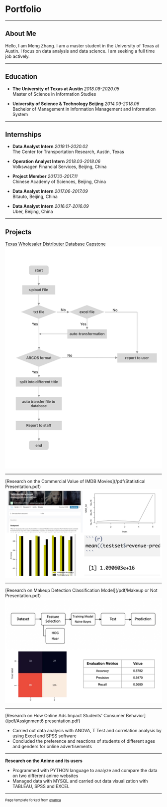 # Portfolio
---

## About Me
   Hello, I am Meng Zhang. I am a master student in the University of Texas at Austin. I focus on data analysis and data science. I am seeking a full time job actively.
   
---

## Education

  * **The University of Texas at Austin**    *2018.08-2020.05*<br/> 
    Master of Science in Information Studies
    
  * **University of Science & Technology Beijing**    *2014.09-2018.06*<br/> 
    Bachelor of Management in Information Management and Information System 

---
## Internships

  * **Data Analyst Intern**    *2019.11-2020.02*<br/> 
    The Center for Transportation Research, Austin, Texas
    
  * **Operation Analyst Intern**    *2018.03-2018.06* <br/> 
    Volkswagen Financial Services, Beijing, China

  * **Project Member**    *2017.10-2017.11* <br/> 
    Chinese Academy of Sciences, Beijing, China
  
  * **Data Analyst Intern**    *2017.06-2017.09*<br/> 
    Bitauto, Beijing, China
  
  * **Data Analyst Intern**    *2016.07-2016.09* <br/> 
    Uber, Beijing, China
    
---
## Projects

[Texas Wholesaler Distributer Database Capstone](/sample_page)
<img src="images/Flow chart.png?raw=true"/>

---

[Research on the Commercial Value of IMDB Movies](/pdf/Statistical Presentation.pdf)
<img src="images/statistical.jpg?raw=true"/>

---

[Research on Makeup Detection Classification Model](/pdf/Makeup or Not Presentation.pdf)
<img src="images/makeup.jpg?raw=true"/>

---

[Research on How Online Ads Impact Students’ Consumer Behavior](/pdf/Assignment6 presentation.pdf)
   * Carried out data analysis with ANOVA, T Test and correlation analysis by using Excel and SPSS software
   * Concluded the preference and reactions of students of different ages and genders for online advertisements

---
**Research on the Anime and its users**
   * Programmed with PYTHON language to analyze and compare the data on two different anime websites
   * Managed data with MYSQL and carried out data visualization with TABLEAU, SPSS and EXCEL

---

<p style="font-size:11px">Page template forked from <a href="https://github.com/evanca/quick-portfolio">evanca</a></p>
<!-- Remove above link if you don't want to attibute -->
